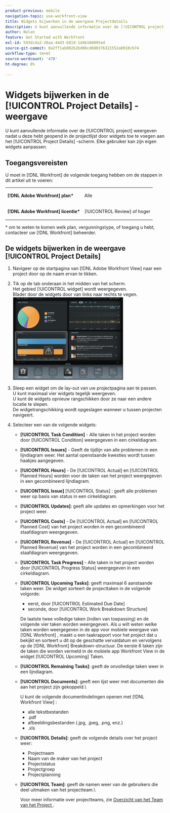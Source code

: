 ```yaml
---
product-previous: mobile
navigation-topic: use-workfront-view
title: Widgets bijwerken in de weergave Projectdetails
description: U kunt aanvullende informatie over de [!UICONTROL project] weergeven nadat u deze hebt geopend in de projectlijst door widgets toe te voegen aan het [!UICONTROL Project Details] -scherm. Elke gebruiker kan zijn eigen widgets aanpassen.
author: Nolan
feature: Get Started with Workfront
exl-id: 593dc4a2-20aa-44d3-b819-1d4b160095ed
source-git-commit: 0a2ff1ab802b2bd08cd680376321552a8018cb74
workflow-type: tm+mt
source-wordcount: '470'
ht-degree: 0%

---
```


# Widgets bijwerken in de [!UICONTROL Project Details] -weergave

U kunt aanvullende informatie over de [!UICONTROL project] weergeven nadat u deze hebt geopend in de projectlijst door widgets toe te voegen aan het [!UICONTROL Project Details] -scherm. Elke gebruiker kan zijn eigen widgets aanpassen.

## Toegangsvereisten

U moet in [!DNL Workfront] de volgende toegang hebben om de stappen in dit artikel uit te voeren:

<table style="table-layout:auto"> 
 <col> 
 </col> 
 <col> 
 </col> 
 <tbody> 
  <tr> 
   <td role="rowheader"><strong>[!DNL Adobe Workfront] plan*</strong></td> 
   <td> <p>Alle</p> </td> 
  </tr> 
  <tr> 
   <td role="rowheader"><strong>[!DNL Adobe Workfront] licentie*</strong></td> 
   <td> <p>[!UICONTROL Review] of hoger</p> </td> 
  </tr> 
 </tbody> 
</table>

&#42; om te weten te komen welk plan, vergunningstype, of toegang u hebt, contacteer uw [!DNL Workfront] beheerder.

## De widgets bijwerken in de weergave [!UICONTROL Project Details]

1. Navigeer op de startpagina van [!DNL Adobe Workfront View] naar een project door op de naam ervan te tikken.
1. Tik op de tab onderaan in het midden van het scherm.\
   Het gebied [!UICONTROL widget] wordt weergegeven.\
   Blader door de widgets door van links naar rechts te vegen.\
   ![&#x200B; Widgets &#x200B;](assets/screen-shot-2013-009-11-at-8.25.01-am-350x262.png)

1. Sleep een widget om de lay-out van uw projectpagina aan te passen.\
   U kunt maximaal vier widgets tegelijk weergeven.\
   U kunt de widgets opnieuw rangschikken door ze naar een andere locatie te slepen.\
   De widgetrangschikking wordt opgeslagen wanneer u tussen projecten navigeert.

1. Selecteer een van de volgende widgets:

   * **[!UICONTROL Task Condition]** - Alle taken in het project worden door [!UICONTROL Condition] weergegeven in een cirkeldiagram.
   * **[!UICONTROL Issues]** - Geeft de tijdlijn van alle problemen in een lijndiagram weer. Het aantal openstaande kwesties wordt tussen haakjes aangegeven.
   * **[!UICONTROL Hours]** - De [!UICONTROL Actual] en [!UICONTROL Planned Hours] worden voor de taken van het project weergegeven in een gecombineerd lijndiagram.
   * **[!UICONTROL Issue]** [!UICONTROL Status] : geeft alle problemen weer op basis van status in een cirkeldiagram.
   * **[!UICONTROL Updates]**: geeft alle updates en opmerkingen voor het project weer.
   * **[!UICONTROL Costs]** - De [!UICONTROL Actual] en [!UICONTROL Planned Cost] van het project worden in een gecombineerd staafdiagram weergegeven.
   * **[!UICONTROL Revenue]** - De [!UICONTROL Actual] en [!UICONTROL Planned Revenue] van het project worden in een gecombineerd staafdiagram weergegeven.
   * **[!UICONTROL Task Progress]** - Alle taken in het project worden door [!UICONTROL Progress Status] weergegeven in een cirkeldiagram.
   * **[!UICONTROL Upcoming Tasks]**: geeft maximaal 6 aanstaande taken weer. De widget sorteert de projecttaken in de volgende volgorde:

      * eerst, door [!UICONTROL Estimated Due Date]
      * seconde, door [!UICONTROL Work Breakdown Structure]

     De laatste twee volledige taken (indien van toepassing) en de volgende vier taken worden weergegeven. Als u wilt weten welke taken worden weergegeven in de app voor mobiele weergave van [!DNL Workfront] , maakt u een taakrapport voor het project dat u bekijkt en sorteert u dit op de geschatte vervaldatum en vervolgens op de [!DNL Workfront] Breakdown-structuur. De eerste 6 taken zijn de taken die worden vermeld in de mobiele app Workfront View in de widget [!UICONTROL Upcoming] Taken.

   * **[!UICONTROL Remaining Tasks]**: geeft de onvolledige taken weer in een lijndiagram.
   * **[!UICONTROL Documents]**: geeft een lijst weer met documenten die aan het project zijn gekoppeld.\

     U kunt de volgende documentindelingen openen met [!DNL Workfront View] :

      * alle tekstbestanden
      * .pdf
      * afbeeldingsbestanden (.jpg, .jpeg, .png, enz.)
      * .xls
   * **[!UICONTROL Details]**: geeft de volgende details over het project weer:

      * Projectnaam
      * Naam van de maker van het project
      * Projectstatus
      * Projectgroep
      * Projectplanning
   * **[!UICONTROL Team]**: geeft de namen weer van de gebruikers die deel uitmaken van het projectteam.\

     Voor meer informatie over projectteams, zie [&#x200B; Overzicht van het Team van het Project &#x200B;](../../../manage-work/projects/planning-a-project/project-team-overview.md).
